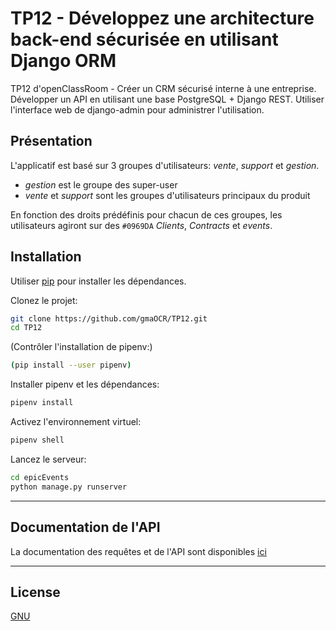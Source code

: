 # TP12 - Développez une architecture back-end sécurisée en utilisant Django ORM

TP12 d'openClassRoom - Créer un CRM sécurisé interne à une entreprise. Développer un API en utilisant une base PostgreSQL + Django REST. Utiliser l'interface web de django-admin pour administrer l'utilisation.

## Présentation
L'applicatif est basé sur 3 groupes d'utilisateurs: *vente*, *support* et *gestion*.
- *gestion* est le groupe des super-user
- *vente* et *support* sont les groupes d'utilisateurs principaux du produit

En fonction des droits prédéfinis pour chacun de ces groupes, les utilisateurs agiront sur des `#0969DA` *Clients*, *Contracts* et *events*.

## Installation

Utiliser [pip](https://pip.pypa.io/en/stable/) pour installer les dépendances.

Clonez le projet:
```bash
git clone https://github.com/gmaOCR/TP12.git
cd TP12
```
(Contrôler l'installation de pipenv:)
```bash
(pip install --user pipenv)
```
Installer pipenv et les dépendances:
```bash
pipenv install
```
Activez l'environnement virtuel:
```bash
pipenv shell
```
Lancez le serveur:
```bash 
cd epicEvents
python manage.py runserver
```
---
## Documentation de l'API

La documentation des requêtes et de l'API sont disponibles [ici](https://documenter.getpostman.com/view/24264370/2s93XsY6FX)

---
## License
[GNU](https://choosealicense.com/licenses/gpl-2.0/)
